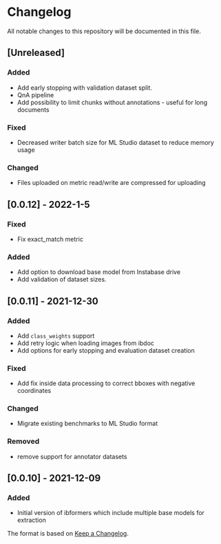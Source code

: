 # Changelog

All notable changes to this repository will be documented in this file.


## [Unreleased]
### Added
- Add early stopping with validation dataset split.
- QnA pipeline
- Add possibility to limit chunks without annotations - useful for long documents

### Fixed
- Decreased writer batch size for ML Studio dataset to reduce memory usage

### Changed
- Files uploaded on metric read/write are compressed for uploading

## [0.0.12] - 2022-1-5
### Fixed
- Fix exact_match metric
### Added
- Add option to download base model from Instabase drive
- Add validation of dataset sizes.

## [0.0.11] - 2021-12-30
### Added
- Add `class_weights` support
- Add retry logic when loading images from ibdoc
- Add options for early stopping and evaluation dataset creation
### Fixed
- Add fix inside data processing to correct bboxes with negative coordinates
### Changed
- Migrate existing benchmarks to ML Studio format
### Removed
- remove support for annotator datasets

## [0.0.10] - 2021-12-09
### Added
- Initial version of ibformers which include multiple base models for extraction


The format is based on [Keep a Changelog](http://keepachangelog.com/en/1.0.0/).
